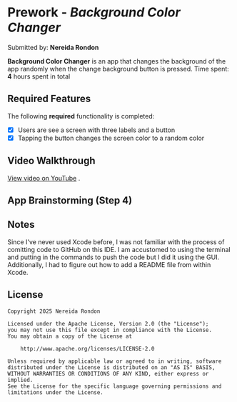 # Prework - *Background Color Changer*

Submitted by: **Nereida Rondon**

**Background Color Changer** is an app that changes the background of the app randomly when the change background button is pressed.
Time spent: **4** hours spent in total

## Required Features

The following **required** functionality is completed:

- [x] Users are see a screen with three labels and a button
- [x] Tapping the button changes the screen color to a random color
 
## Video Walkthrough

[View video on YouTube](https://youtu.be/KjWXeMhYDuc) .

## App Brainstorming (Step 4)

## Notes

Since I've never used Xcode before, I was not familiar with the process of comitting code to GitHub on this IDE. I am accustomed to using the terminal and putting in the commands to push the code but I did it using the GUI. Additionally, I had to figure out how to add a README file from within Xcode. 

## License

    Copyright 2025 Nereida Rondon

    Licensed under the Apache License, Version 2.0 (the "License");
    you may not use this file except in compliance with the License.
    You may obtain a copy of the License at

        http://www.apache.org/licenses/LICENSE-2.0

    Unless required by applicable law or agreed to in writing, software
    distributed under the License is distributed on an "AS IS" BASIS,
    WITHOUT WARRANTIES OR CONDITIONS OF ANY KIND, either express or implied.
    See the License for the specific language governing permissions and
    limitations under the License.
